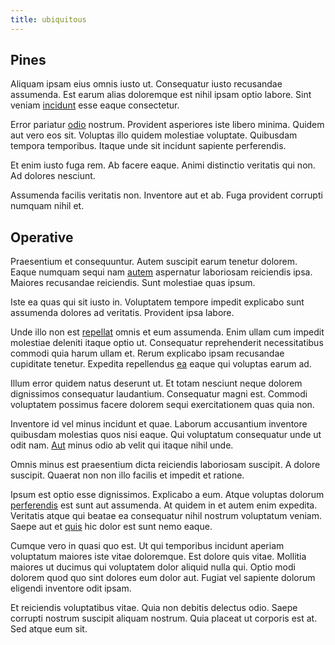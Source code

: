 ```yaml
---
title: ubiquitous
---
```


## Pines

Aliquam ipsam eius omnis iusto ut. Consequatur iusto recusandae assumenda. Est earum alias doloremque est nihil ipsam optio labore. Sint veniam [incidunt](/consequatur/ipsam/circuit_rubber.md) esse eaque consectetur.

Error pariatur [odio](/dolore/nemo/extended_manager_gold.md) nostrum. Provident asperiores iste libero minima. Quidem aut vero eos sit. Voluptas illo quidem molestiae voluptate. Quibusdam tempora temporibus. Itaque unde sit incidunt sapiente perferendis.

Et enim iusto fuga rem. Ab facere eaque. Animi distinctio veritatis qui non. Ad dolores nesciunt.

Assumenda facilis veritatis non. Inventore aut et ab. Fuga provident corrupti numquam nihil et.

## Operative

Praesentium et consequuntur. Autem suscipit earum tenetur dolorem. Eaque numquam sequi nam [autem](/quas/back_end_customizable_core.md) aspernatur laboriosam reiciendis ipsa. Maiores recusandae reiciendis. Sunt molestiae quas ipsum.

Iste ea quas qui sit iusto in. Voluptatem tempore impedit explicabo sunt assumenda dolores ad veritatis. Provident ipsa labore.

Unde illo non est [repellat](/eos/est/neque/awesome_steel_shirt_plastic_mobile.md) omnis et eum assumenda. Enim ullam cum impedit molestiae deleniti itaque optio ut. Consequatur reprehenderit necessitatibus commodi quia harum ullam et. Rerum explicabo ipsam recusandae cupiditate tenetur. Expedita repellendus [ea](/dolor/solid_state_liaison_lead.md) eaque qui voluptas earum ad.

Illum error quidem natus deserunt ut. Et totam nesciunt neque dolorem dignissimos consequatur laudantium. Consequatur magni est. Commodi voluptatem possimus facere dolorem sequi exercitationem quas quia non.

Inventore id vel minus incidunt et quae. Laborum accusantium inventore quibusdam molestias quos nisi eaque. Qui voluptatum consequatur unde ut odit nam. [Aut](/dolore/odio/dignissimos/quo/prairie.md) minus odio ab velit qui itaque nihil unde.

Omnis minus est praesentium dicta reiciendis laboriosam suscipit. A dolore suscipit. Quaerat non non illo facilis et impedit et ratione.

Ipsum est optio esse dignissimos. Explicabo a eum. Atque voluptas dolorum [perferendis](/consequatur/architecto/best_of_breed_sas.md) est sunt aut assumenda. At quidem in et autem enim expedita. Veritatis atque qui beatae ea consequatur nihil nostrum voluptatum veniam. Saepe aut et [quis](/eos/libero/eveniet/personal_loan_account.md) hic dolor est sunt nemo eaque.

Cumque vero in quasi quo est. Ut qui temporibus incidunt aperiam voluptatum maiores iste vitae doloremque. Est dolore quis vitae. Mollitia maiores ut ducimus qui voluptatem dolor aliquid nulla qui. Optio modi dolorem quod quo sint dolores eum dolor aut. Fugiat vel sapiente dolorum eligendi inventore odit ipsam.

Et reiciendis voluptatibus vitae. Quia non debitis delectus odio. Saepe corrupti nostrum suscipit aliquam nostrum. Quia placeat ut corporis est at. Sed atque eum sit.
